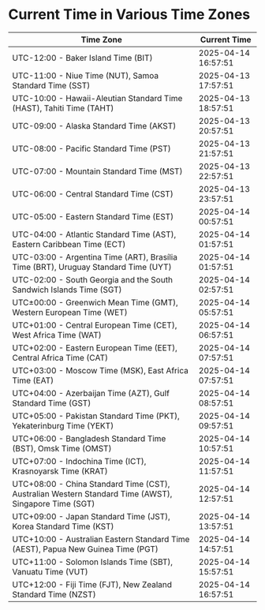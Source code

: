 # Current Time in Various Time Zones

| Time Zone | Current Time |
|-----------|--------------|
| UTC-12:00 - Baker Island Time (BIT) | 2025-04-14 16:57:51 |
| UTC-11:00 - Niue Time (NUT), Samoa Standard Time (SST) | 2025-04-13 17:57:51 |
| UTC-10:00 - Hawaii-Aleutian Standard Time (HAST), Tahiti Time (TAHT) | 2025-04-13 18:57:51 |
| UTC-09:00 - Alaska Standard Time (AKST) | 2025-04-13 20:57:51 |
| UTC-08:00 - Pacific Standard Time (PST) | 2025-04-13 21:57:51 |
| UTC-07:00 - Mountain Standard Time (MST) | 2025-04-13 22:57:51 |
| UTC-06:00 - Central Standard Time (CST) | 2025-04-13 23:57:51 |
| UTC-05:00 - Eastern Standard Time (EST) | 2025-04-14 00:57:51 |
| UTC-04:00 - Atlantic Standard Time (AST), Eastern Caribbean Time (ECT) | 2025-04-14 01:57:51 |
| UTC-03:00 - Argentina Time (ART), Brasília Time (BRT), Uruguay Standard Time (UYT) | 2025-04-14 01:57:51 |
| UTC-02:00 - South Georgia and the South Sandwich Islands Time (SGT) | 2025-04-14 02:57:51 |
| UTC±00:00 - Greenwich Mean Time (GMT), Western European Time (WET) | 2025-04-14 05:57:51 |
| UTC+01:00 - Central European Time (CET), West Africa Time (WAT) | 2025-04-14 06:57:51 |
| UTC+02:00 - Eastern European Time (EET), Central Africa Time (CAT) | 2025-04-14 07:57:51 |
| UTC+03:00 - Moscow Time (MSK), East Africa Time (EAT) | 2025-04-14 07:57:51 |
| UTC+04:00 - Azerbaijan Time (AZT), Gulf Standard Time (GST) | 2025-04-14 08:57:51 |
| UTC+05:00 - Pakistan Standard Time (PKT), Yekaterinburg Time (YEKT) | 2025-04-14 09:57:51 |
| UTC+06:00 - Bangladesh Standard Time (BST), Omsk Time (OMST) | 2025-04-14 10:57:51 |
| UTC+07:00 - Indochina Time (ICT), Krasnoyarsk Time (KRAT) | 2025-04-14 11:57:51 |
| UTC+08:00 - China Standard Time (CST), Australian Western Standard Time (AWST), Singapore Time (SGT) | 2025-04-14 12:57:51 |
| UTC+09:00 - Japan Standard Time (JST), Korea Standard Time (KST) | 2025-04-14 13:57:51 |
| UTC+10:00 - Australian Eastern Standard Time (AEST), Papua New Guinea Time (PGT) | 2025-04-14 14:57:51 |
| UTC+11:00 - Solomon Islands Time (SBT), Vanuatu Time (VUT) | 2025-04-14 15:57:51 |
| UTC+12:00 - Fiji Time (FJT), New Zealand Standard Time (NZST) | 2025-04-14 16:57:51 |
